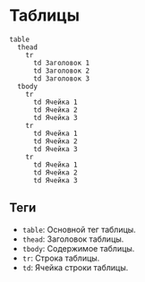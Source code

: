 # Таблицы

```jade
table
  thead
    tr
      td Заголовок 1
      td Заголовок 2
      td Заголовок 3
  tbody
    tr
      td Ячейка 1
      td Ячейка 2
      td Ячейка 3
    tr
      td Ячейка 1
      td Ячейка 2
      td Ячейка 3
    tr
      td Ячейка 1
      td Ячейка 2
      td Ячейка 3
```

## Теги

* `table`: Основной тег таблицы.
* `thead`: Заголовок таблицы.
* `tbody`: Содержимое таблицы.
* `tr`: Строка таблицы.
* `td`: Ячейка строки таблицы.
